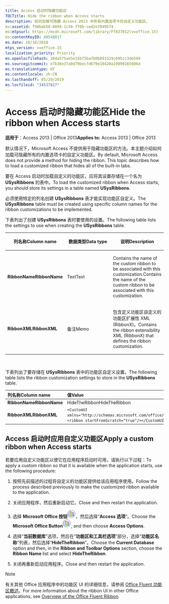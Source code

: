 ```yaml
---
title: Access 启动时隐藏功能区
TOCTitle: Hide the ribbon when Access starts
description: 如何加载可隐藏 Access 2013 中所有内置选项卡的自定义功能区。
ms:assetid: f98bab58-8094-1c56-f70b-ced2e7849574
ms:mtpsurl: https://msdn.microsoft.com/library/Ff837012(v=office.15)
ms:contentKeyID: 48548817
ms.date: 10/16/2018
mtps_version: v=office.15
localization_priority: Priority
ms.openlocfilehash: 384a575ae5e15b75ba7b0b891529c695cc3de599
ms.sourcegitcommit: e7b38e37a9d79becfd679e10420a19890165606d
ms.translationtype: HT
ms.contentlocale: zh-CN
ms.lasthandoff: 05/29/2019
ms.locfileid: "34537827"
---
```

# <a name="hide-the-ribbon-when-access-starts"></a><span data-ttu-id="c60ab-103">Access 启动时隐藏功能区</span><span class="sxs-lookup"><span data-stu-id="c60ab-103">Hide the ribbon when Access starts</span></span>

<span data-ttu-id="c60ab-104">**适用于**：Access 2013 | Office 2013</span><span class="sxs-lookup"><span data-stu-id="c60ab-104">**Applies to:** Access 2013 | Office 2013</span></span>

<span data-ttu-id="c60ab-p101">默认情况下，Microsoft Access 不提供用于隐藏功能区的方法。本主题介绍如何加载可隐藏所有的内置选项卡的自定义功能区。</span><span class="sxs-lookup"><span data-stu-id="c60ab-p101">By default, Microsoft Access does not provide a method for hiding the ribbon. This topic describes how to load a customized ribbon that hides all of the built-in tabs.</span></span>

<span data-ttu-id="c60ab-107">要在 Access 启动时加载自定义的功能区，应将其设置存储在一个名为 **USysRibbons** 的表中。</span><span class="sxs-lookup"><span data-stu-id="c60ab-107">To load the customized ribbon when Access starts, you should store its settings in a table named **USysRibbons**.</span></span>

<span data-ttu-id="c60ab-108">必须使用特定的列名创建 **USysRibbons** 表才能实现功能区自定义。</span><span class="sxs-lookup"><span data-stu-id="c60ab-108">The **USysRibbons** table must be created using specific column names for the ribbon customizations to be implemented.</span></span> 

<span data-ttu-id="c60ab-109">下表列出了创建 **USysRibbons** 表时要使用的设置。</span><span class="sxs-lookup"><span data-stu-id="c60ab-109">The following table lists the settings to use when creating the **USysRibbons** table.</span></span>

<table>
<colgroup>
<col style="width: 33%" />
<col style="width: 33%" />
<col style="width: 33%" />
</colgroup>
<thead>
<tr class="header">
<th><p><span data-ttu-id="c60ab-110">列名称</span><span class="sxs-lookup"><span data-stu-id="c60ab-110">Column name</span></span></p></th>
<th><p><span data-ttu-id="c60ab-111">数据类型</span><span class="sxs-lookup"><span data-stu-id="c60ab-111">Data type</span></span></p></th>
<th><p><span data-ttu-id="c60ab-112">说明</span><span class="sxs-lookup"><span data-stu-id="c60ab-112">Description</span></span></p></th>
</tr>
</thead>
<tbody>
<tr class="odd">
<td><p><span data-ttu-id="c60ab-113"><strong>RibbonName</strong></span><span class="sxs-lookup"><span data-stu-id="c60ab-113"><strong>RibbonName</strong></span></span></p></td>
<td><p><span data-ttu-id="c60ab-114">Text</span><span class="sxs-lookup"><span data-stu-id="c60ab-114">Text</span></span></p></td>
<td><p><span data-ttu-id="c60ab-115">Contains the name of the custom ribbon to be associated with this customization.</span><span class="sxs-lookup"><span data-stu-id="c60ab-115">Contains the name of the custom ribbon to be associated with this customization.</span></span></p></td>
</tr>
<tr class="even">
<td><p><span data-ttu-id="c60ab-116"><strong>RibbonXML</strong></span><span class="sxs-lookup"><span data-stu-id="c60ab-116"><strong>RibbonXML</strong></span></span></p></td>
<td><p><span data-ttu-id="c60ab-117">备注</span><span class="sxs-lookup"><span data-stu-id="c60ab-117">Memo</span></span></p></td>
<td><p><span data-ttu-id="c60ab-118">包含定义功能区自定义的功能区扩展性 XML (RibbonX)。</span><span class="sxs-lookup"><span data-stu-id="c60ab-118">Contains the ribbon extensibility XML (RibbonX) that defines the ribbon customization.</span></span></p></td>
</tr>
</tbody>
</table>

<br/>

<span data-ttu-id="c60ab-119">下表列出了要存储在 **USysRibbons** 表中的功能区自定义设置。</span><span class="sxs-lookup"><span data-stu-id="c60ab-119">The following table lists the ribbon customization settings to store in the **USysRibbons** table.</span></span>

|<span data-ttu-id="c60ab-120">列名称</span><span class="sxs-lookup"><span data-stu-id="c60ab-120">Column name</span></span>|<span data-ttu-id="c60ab-121">值</span><span class="sxs-lookup"><span data-stu-id="c60ab-121">Value</span></span>|
|:----------|:----|
|<span data-ttu-id="c60ab-122">**RibbonName**</span><span class="sxs-lookup"><span data-stu-id="c60ab-122">**RibbonName**</span></span>|<span data-ttu-id="c60ab-123">HideTheRibbon</span><span class="sxs-lookup"><span data-stu-id="c60ab-123">HideTheRibbon</span></span>|
|<span data-ttu-id="c60ab-124">**RibbonXML**</span><span class="sxs-lookup"><span data-stu-id="c60ab-124">**RibbonXML**</span></span>|`<CustomUI xmlns="http://schemas.microsoft.com/office/2006/01/CustomUI"> <ribbon startFromScratch="true"/></CustomUI>`|


## <a name="apply-a-custom-ribbon-when-access-starts"></a><span data-ttu-id="c60ab-125">Access 启动时应用自定义功能区</span><span class="sxs-lookup"><span data-stu-id="c60ab-125">Apply a custom ribbon when Access starts</span></span>

<span data-ttu-id="c60ab-126">若要应用自定义功能区以使它在应用程序启动时可用，请执行以下过程：</span><span class="sxs-lookup"><span data-stu-id="c60ab-126">To apply a custom ribbon so that it is available when the application starts, use the following procedure:</span></span>

1.  <span data-ttu-id="c60ab-127">按照先前描述的过程将自定义的功能区提供给该应用程序使用。</span><span class="sxs-lookup"><span data-stu-id="c60ab-127">Follow the process described previously to make the customized ribbon available to the application.</span></span>

2.  <span data-ttu-id="c60ab-128">关闭应用程序，然后重新启动它。</span><span class="sxs-lookup"><span data-stu-id="c60ab-128">Close and then restart the application.</span></span>

3.  <span data-ttu-id="c60ab-129">选择 **Microsoft Office 按钮**![O12FileMenuButton\_ZA10077102](media/access-file-menu-button.gif "O12FileMenuButton_ZA10077102")，然后选择“**Access 选项**”。</span><span class="sxs-lookup"><span data-stu-id="c60ab-129">Choose the **Microsoft Office Button**![O12FileMenuButton\_ZA10077102](media/access-file-menu-button.gif "O12FileMenuButton_ZA10077102"), and then choose **Access Options**.</span></span>

4.  <span data-ttu-id="c60ab-130">选择“**当前数据库**”选项，然后在“**功能区和工具栏选项**”部分，选择“**功能区名称**”列表，然后选择“**HideTheRibbon**”。</span><span class="sxs-lookup"><span data-stu-id="c60ab-130">Choose the **Current Database** option and then, in the **Ribbon and Toolbar Options** section, choose the **Ribbon Name** list and select **HideTheRibbon**.</span></span>

5.  <span data-ttu-id="c60ab-131">关闭再重新启动应用程序。</span><span class="sxs-lookup"><span data-stu-id="c60ab-131">Close and then restart the application.</span></span>

> [!NOTE]
> <span data-ttu-id="c60ab-132">有关其他 Office 应用程序中的功能区 UI 的详细信息，请参阅 [Office Fluent 功能区概述](https://docs.microsoft.com/office/vba/Library-Reference/Concepts/overview-of-the-office-fluent-ribbon)。</span><span class="sxs-lookup"><span data-stu-id="c60ab-132">For more information about the ribbon UI in other Office applications, see [Overview of the Office Fluent Ribbon](https://docs.microsoft.com/office/vba/Library-Reference/Concepts/overview-of-the-office-fluent-ribbon).</span></span>


